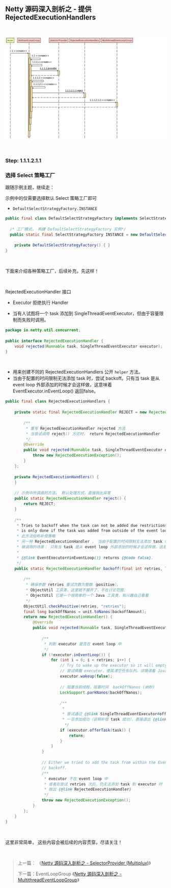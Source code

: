 ## Netty 源码深入剖析之 - 提供 RejectedExecutionHandlers

&nbsp;

![netty-source-analysis-nio-event-loop-group-uml](images/netty-source-analysis-nio-event-loop-group-uml.png)

&nbsp;

### Step: 1.1.1.2.1.1

### 选择 Select 策略工厂

跟随示例主题，继续走： 

示例中的仅需要选择默认 Select 策略工厂即可

- `DefaultSelectStrategyFactory.INSTANCE`

```java
public final class DefaultSelectStrategyFactory implements SelectStrategyFactory {

  /* 工厂模式， 构建 DefaultSelectStrategyFactory 实例*/  
  public static final SelectStrategyFactory INSTANCE = new DefaultSelectStrategyFactory();

    private DefaultSelectStrategyFactory() { }
}
```

&nbsp;

下面来介绍各种策略工厂，后续补充，先这样！

&nbsp;

RejectedExecutionHandler 接口 

- Executor 拒绝执行 Handler 

- 当有人试图将一个 task 添加到 SingleThreadEventExecutor，但由于容量限制而失败时调用。

```java
package io.netty.util.concurrent;

public interface RejectedExecutionHandler {
    void rejected(Runnable task, SingleThreadEventExecutor executor);
}
```

&nbsp;

- 用来创建不同的 RejectedExecutionHandlers 公开 `helper` 方法。
- 当由于配置的时间限制无法添加 task 时，尝试 backoff。只有当 task 是从 event loop 外部添加的时候才会这样做，这意味着 EventExecutor.inEventLoop() 返回false。

```java
public final class RejectedExecutionHandlers {

    private static final RejectedExecutionHandler REJECT = new RejectedExecutionHandler() {

        /**
         * 重写 RejectedExecutionHandler rejected 方法
         * 当尝试调用 reject() 方式时， return RejectedExecutionHandler
         */
        @Override
        public void rejected(Runnable task, SingleThreadEventExecutor executor) {
            throw new RejectedExecutionException();
        }
    };

    private RejectedExecutionHandlers() {
    }

    // 示例中所调用的方法， 默认处理方式，直接抛出异常
    public static RejectedExecutionHandler reject() {
        return REJECT;
    }

    /**
     * Tries to backoff when the task can not be added due restrictions for an configured amount of time. This
     * is only done if the task was added from outside of the event loop which means
     * 此方法俗称补偿策略
     * 另一种 RejectedExecutionHandler ， 当由于配置的时间限制无法添加 task 时，尝试 backoff。
     * 被调用的场景： 只有当 task 是从 event loop 外部添加的时候才会这样做，这意味着 EventExecutor.inEventLoop() 返回false。
     *
     * {@link EventExecutor#inEventLoop()} returns {@code false}.
     */
    public static RejectedExecutionHandler backoff(final int retries, long backoffAmount, TimeUnit unit) {

        /**
         * 确保参数 retries 重试次数为整数（positive），
         * ObjectUtil 工具类，这里就不展开了，不在讨论范围.
         * ObjectUtil 它是一个很简单的一个 Java 工具类，有兴趣自己看看
         */
        ObjectUtil.checkPositive(retries, "retries");
        final long backOffNanos = unit.toNanos(backoffAmount);
        return new RejectedExecutionHandler() {
            @Override
            public void rejected(Runnable task, SingleThreadEventExecutor executor) {

                /**
                 * 判断 executor 是否在 event loop 中
                 */
                if (!executor.inEventLoop()) {
                    for (int i = 0; i < retries; i++) {
                        // Try to wake up the executor so it will empty its task queue.
                        // 尝试唤醒 executor，使其清空任务队列。详情请看 Java 多线程知识。不在讨论范围
                        executor.wakeup(false);

                        // 阻塞当前线程，阻塞时间  backOffNanos (纳秒)
                        LockSupport.parkNanos(backOffNanos);

                        /**
                         *
                         * 尝试通过 {@link SingleThreadEventExecutor#offerTask offerTask} 添加 task 到 executor
                         * 一旦添加成功（说明补偿 task 成功），直接退出 {@link RejectedExecutionHandlers.backoff backoff} 方法
                          */
                        if (executor.offerTask(task)) {
                            return;
                        }
                    }
                }

                // Either we tried to add the task from within the EventLoop or we was not able to add it even with
                // backoff.
                /**
                 * executor 不在 event loop 中
                 * 或者在尝试 retries 次后，仍无法添加 task 到 executor 时
                 * 抛出 {@link RejectedExecutionHandler}
                 */
                throw new RejectedExecutionException();
            }
        };
    }
}
```

&nbsp;

这里非常简单， 这些内容会被后续的内容贯穿。尽请关注！

&nbsp;

>  上一篇： 《[Netty 源码深入剖析之 - SelectorProvider (Multiplux)](netty-source-analysis-selector-provider.md)》
>
> 下一篇：EventLoopGroup  《[Netty 源码深入剖析之 - MultithreadEventLoopGroup](netty-source-analysis-multithread-eventloop-group.md)》